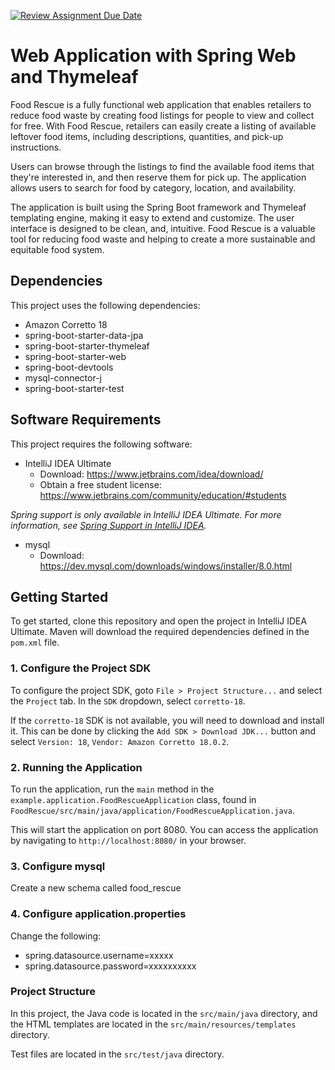 [![Review Assignment Due Date](https://classroom.github.com/assets/deadline-readme-button-24ddc0f5d75046c5622901739e7c5dd533143b0c8e959d652212380cedb1ea36.svg)](https://classroom.github.com/a/cgVKkZfY)
# Web Application with Spring Web and Thymeleaf

Food Rescue is a fully functional web application that enables retailers to reduce food waste by creating food listings for people to view and collect for free. With Food Rescue, retailers can easily create a listing of available leftover food items, including descriptions, quantities, and pick-up instructions.

Users can browse through the listings to find the available food items that they're interested in, and then reserve them for pick up. The application allows users to search for food by category, location, and availability.

The application is built using the Spring Boot framework and Thymeleaf templating engine, making it easy to extend and customize. The user interface is designed to be clean, and, intuitive. Food Rescue is a valuable tool for reducing food waste and helping to create a more sustainable and equitable food system.

## Dependencies

This project uses the following dependencies:

- Amazon Corretto 18
- spring-boot-starter-data-jpa
- spring-boot-starter-thymeleaf
- spring-boot-starter-web
- spring-boot-devtools
- mysql-connector-j 
- spring-boot-starter-test

## Software Requirements

This project requires the following software:

- IntelliJ IDEA Ultimate
  - Download: https://www.jetbrains.com/idea/download/
  - Obtain a free student license: https://www.jetbrains.com/community/education/#students

*Spring support is only available in IntelliJ IDEA Ultimate. For more information, see [Spring Support in IntelliJ IDEA](https://www.jetbrains.com/help/idea/spring-support.html).*

- mysql
  - Download: https://dev.mysql.com/downloads/windows/installer/8.0.html

## Getting Started

To get started, clone this repository and open the project in IntelliJ IDEA Ultimate. Maven will download the required dependencies defined in the `pom.xml` file.

### 1. Configure the Project SDK

To configure the project SDK, goto `File > Project Structure...` and select the `Project` tab. In the `SDK` dropdown, select `corretto-18`. 

If the `corretto-18` SDK is not available, you will need to download and install it. This can be done by clicking the `Add SDK > Download JDK...` button and select `Version: 18`, `Vendor: Amazon Corretto 18.0.2`.

### 2. Running the Application

To run the application, run the `main` method in the `example.application.FoodRescueApplication` class, found in `FoodRescue/src/main/java/application/FoodRescueApplication.java`.

This will start the application on port 8080. You can access the application by navigating to `http://localhost:8080/` in your browser.

### 3. Configure mysql

Create a new schema called food_rescue

### 4. Configure application.properties

Change the following:
- spring.datasource.username=xxxxx
- spring.datasource.password=xxxxxxxxxx

### Project Structure

In this project, the Java code is located in the `src/main/java` directory, and the HTML templates are located in the `src/main/resources/templates` directory. 

Test files are located in the `src/test/java` directory.

